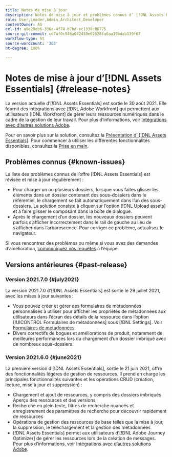 ```yaml
---
title: Notes de mise à jour
description: Notes de mise à jour et problèmes connus d’ [!DNL Assets Essentials]
role: User,Leader,Admin,Architect,Developer
contentOwner: AG
exl-id: a0e29eb6-336a-4f78-b7bd-ec1338c86775
source-git-commit: cd7af0c946a042430e62528fa6aa19bdab139f67
workflow-type: ht
source-wordcount: '303'
ht-degree: 100%

---
```


# Notes de mise à jour d’[!DNL Assets Essentials] {#release-notes}

La version actuelle d’[!DNL Assets Essentials] est sortie le 30 août 2021. Elle fournit des intégrations avec [!DNL Adobe Workfront] qui permettent aux utilisateurs [!DNL Workfront] de gérer leurs ressources numériques dans le cadre de la gestion de leur travail. Pour plus d’informations, voir [Intégrations avec d’autres solutions Adobe](/help/integration.md).

Pour en savoir plus sur la solution, consultez la [Présentation d’ [!DNL Assets Essentials]](introduction.md). Pour commencer à utiliser les différentes fonctionnalités disponibles, consultez la [Prise en main](/help/get-started.md).

## Problèmes connus {#known-issues}

La liste des problèmes connus de l’offre [!DNL Assets Essentials] est révisée et mise à jour régulièrement :

* Pour charger un ou plusieurs dossiers, lorsque vous faites glisser les éléments dans un dossier contenant des sous-dossiers dans le référentiel, le chargement se fait automatiquement dans l’un des sous-dossiers. La solution consiste à cliquer sur l’option [!DNL Upload assets] et à faire glisser le composant dans la boîte de dialogue. <!-- CQ-4327753 -->
* Après le chargement d’un dossier, les nouveaux dossiers peuvent parfois s’afficher incorrectement dans le rail de gauche au lieu de s’afficher dans l’arborescence. Pour corriger ce problème, actualisez le navigateur. <!-- CQ-4323534 -->

<!--
* Use assets that do not have whitespace in the file names. The replies to comments do not work for such assets.
-->

Si vous rencontrez des problèmes ou même si vous avez des demandes d’amélioration, [communiquez vos requêtes](#provide-feedback) à l’équipe.

## Versions antérieures {#past-release}

### Version 2021.7.0 {#july2021}

La version 2021.7.0 d’[!DNL Assets Essentials] est sortie le 29 juillet 2021, avec les mises à jour suivantes :

* Vous pouvez créer et gérer des formulaires de métadonnées personnalisés à utiliser pour afficher les propriétés de métadonnées aux utilisateurs dans l’écran des détails de la ressource dans l’option [!UICONTROL Formulaires de métadonnées] sous [!DNL Settings]. Voir [Formulaires de métadonnées](metadata.md#metadata-forms).
* Divers correctifs de bogues et améliorations de produit, notamment de meilleures performances lors du chargement d’un dossier imbriqué avec de nombreux sous-dossiers.

### Version 2021.6.0 {#june2021}

La première version d’[!DNL Assets Essentials], sortie le 21 juin 2021, offre des fonctionnalités légères de gestion de ressources. Il prend en charge les principales fonctionnalités suivantes et les opérations CRUD (création, lecture, mise à jour et suppression) :

* Chargement et ajout de ressources, y compris des dossiers imbriqués Aperçu des ressources et des versions
* Recherche en plein texte, filtres de recherche nuancés et enregistrement des paramètres de recherche pour découvrir rapidement de ressources
* Opérations de gestion des ressources de base telles que la mise à jour, la suppression, le téléchargement et la gestion des métadonnées
* [!DNL Assets Essentials] permet aux utilisateurs d’[!DNL Adobe Journey Optimizer] de gérer les ressources lors de la création de messages. Pour plus d’informations, voir [Intégrations avec d’autres solutions Adobe](/help/integration.md).
